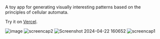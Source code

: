 A toy app for generating visually interesting patterns based on the principles of cellular automata.

Try it on [Vercel](https://cellular-games.vercel.app/).

![image](https://github.com/fazzaria/cellular-games/assets/17745640/1f3a6e14-78e0-4ac4-8938-48aeb22be8ed)
![screencap2](https://github.com/fazzaria/cellular-games/assets/17745640/27991fb0-fdcc-40d5-8592-f79ad90ba17a)
![Screenshot 2024-04-22 160652](https://github.com/fazzaria/cellular-games/assets/17745640/431713ff-610f-4864-b3b2-6091b9736f92)
![screencap1](https://github.com/fazzaria/cellular-games/assets/17745640/c3482441-d3cc-49e6-b035-a8fc40bcc2f6)
